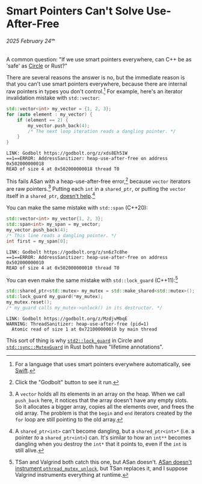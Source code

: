 # Smart Pointers Can't Solve Use-After-Free
###### 2025 February 24ᵗʰ

A common question: "If we use smart pointers everywhere, can C++ be as 'safe'
as [Circle] or Rust?"

[Circle]: https://safecpp.org/draft.html

There are several reasons the answer is no, but the immediate reason is that
you can't use smart pointers everywhere, because there are internal raw
pointers in types you don't control.[^want] For example, here's an iterator
invalidation mistake with `std::vector`:

[^want]: For a language that uses smart pointers everywhere automatically, see
    [Swift].

[Swift]: https://docs.swift.org/swift-book/documentation/the-swift-programming-language/automaticreferencecounting/

```c++
std::vector<int> my_vector = {1, 2, 3};
for (auto element : my_vector) {
    if (element == 2) {
        my_vector.push_back(4);
        /* The next loop iteration reads a dangling pointer. */
    }
}
```

```
LINK: Godbolt https://godbolt.org/z/xds8Eh51W
==1==ERROR: AddressSanitizer: heap-use-after-free on address 0x502000000018
READ of size 4 at 0x502000000018 thread T0
```

This fails ASan with a heap-use-after-free error,[^click] because `vector`
iterators are raw pointers.[^reallocate] Putting each `int` in a `shared_ptr`,
or putting the `vector` itself in a `shared_ptr`, [doesn't help].[^doesnt_help]

[^click]: Click the "Godbolt" button to see it run.

[^reallocate]: A `vector` holds all its elements in an array on the heap. When
    we call `push_back` here, it notices that the array doesn't have any empty
    slots. So it allocates a bigger array, copies all the elements over, and
    frees the old array. The problem is that the `begin` and `end` iterators
    created by the `for` loop are still pointing to the old array.

[doesn't help]: https://godbolt.org/z/sn6z7c8he

[^doesnt_help]: A `shared_ptr<int>` can't become dangling, but a
    `shared_ptr<int>*` (i.e. a pointer _to_ a `shared_ptr<int>`) can. It's
    similar to how an `int**` becomes dangling when you destroy the `int*` that
    it points to, even if the `int` is still alive.

You can make the same mistake with `std::span` (C++20):

```c++
std::vector<int> my_vector{1, 2, 3};
std::span<int> my_span = my_vector;
my_vector.push_back(4);
/* This line reads a dangling pointer. */
int first = my_span[0];
```

```
LINK: Godbolt https://godbolt.org/z/sn6z7c8he
==1==ERROR: AddressSanitizer: heap-use-after-free on address 0x502000000010
READ of size 4 at 0x502000000010 thread T0
```

You can even make the same mistake with `std::lock_guard` (C++11):[^tsan]

[^tsan]: TSan and Valgrind both catch this one, but ASan doesn't. [ASan doesn't
    instrument `pthread_mutex_unlock`][lobsters_comment], but TSan replaces it,
    and I suppose Valgrind instruments everything at runtime.

[lobsters_comment]: https://lobste.rs/s/e8cnqe/smart_pointers_can_t_solve_use_after_free#c_4ktple

```c++
std::shared_ptr<std::mutex> my_mutex = std::make_shared<std::mutex>();
std::lock_guard my_guard(*my_mutex);
my_mutex.reset();
/* my_guard calls my_mutex->unlock() in its destructor. */
```

```
LINK: Godbolt https://godbolt.org/z/MzdjvMbqE
WARNING: ThreadSanitizer: heap-use-after-free (pid=1)
  Atomic read of size 1 at 0x721000000010 by main thread
```

This sort of thing is why [`std2::lock_guard`][lock_guard] in Circle and
[`std::sync::MutexGuard`][mutex_guard] in Rust both have "lifetime
annotations".

[lock_guard]: https://github.com/cppalliance/safe-cpp/blob/889685274438ca20344d4d9cb472e4392c4e35a9/libsafecxx/single-header/std2.h#L1235
[mutex_guard]: https://doc.rust-lang.org/std/sync/struct.MutexGuard.html
